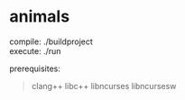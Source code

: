 animals
=======

compile: ./buildproject  
execute: ./run

prerequisites:  
> clang++
> libc++
> libncurses
> libncursesw
